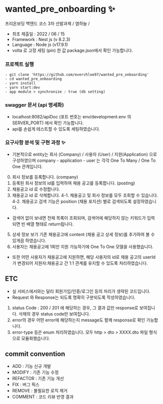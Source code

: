# wanted_pre_onboarding ✨
프리온보딩 백엔드 코스 3차 선발과제 / 염하늘 /
- 최초 제출일 : 2022 / 06 / 15
- Framework : Nest js (v 8.2.3)
- Language : Node js (v17.9.1)
- volta 로 고정 세팅 (pin) 한 값 package.json에서 확인 가능합니다.

### 프로젝트 실행
    - git clone 'https://github.com/everchloe97/wanted_pre_onboarding'
    - cd wanted_pre_onboarding
    - yarn install
    - yarn start:dev 
    - app module > synchronize : true (db setting)

### swagger 문서 (api 명세화)
- localhost:8082/apiDoc (포트 번호는 env/development.env 의 SERVER_PORT) 에서 확인 가능합니다.
- api를 손쉽게 테스트할 수 있도록 세팅하였습니다.

### 요구사항 분석 및 구현 과정 ✨
- 기본적으로 entity는 회사 (Company) / 사용자 (User) / 지원(Application) 으로 구성하였으며
company - application - user 는 각각 One To Many / One To One 관계입니다.

0. 회사 정보를 등록합니다. (company)
1. 등록된 회사 정보의 id를 입력하여 채용 공고를 등록합니다. (posting)
2. 채용공고 id 로 수정합니다. 
3. 채용공고 id 로 삭제합니다.
4-1. 채용공고 및 회사 정보를 모두 조회할 수 있습니다.
4-2. 채용공고 검색 기능은 position (채용 포지션) 별로 검색되도록 설정하였습니다.
* 검색어 없이 보내면 전체 목록이 조회되며, 검색어에 해당하지 않는 키워드가 입력되면 빈 배열 형태로 return됩니다.
5. 상세 정보 보기
기존 채용공고에 content (채용 공고 상세 정보)를 추가하여 볼 수 있게끔 하였습니다.
6. 사용자는 채용공고에 1회만 지원 가능하기에 One To One 모델을 사용했습니다.
- 또한 어떤 사용자가 채용공고에 지원하면, 해당 사용자의 id로 채용 공고의 userId가 변경되어 지원자:채용공고 간 1:1 관계를 유지할 수 있도록 처리하였습니다.

## ETC
- 실 서비스에서와는 달리 회원가입/인증/로그인 등의 처리가 생략된 코드입니다.
- Request 와 Response는 되도록 명확히 구분되도록 작성하였습니다.
1. status Code : 200 / 201 에 해당하는 경우, 그 결과 값만 response로 보여집니다. 삭제의 경우 status code만 보여집니다.
2. error의 경우 어떤 error에 해당하는지 message도 함께 response로 확인 가능합니다.
3. error-type 등은 enum 처리하였습니다.
모두 http > dto > XXXX.dto 파일 형식으로 모듈화했습니다.

## commit convention
- ADD : 기능 신규 개발
- MODIFY : 기존 기능 수정
- REFACTOR : 기존 기능 개선
- FIX : 버그 픽스
- REMOVE : 불필요한 로직 제거
- COMMENT : 코드 리뷰 반영 결과
